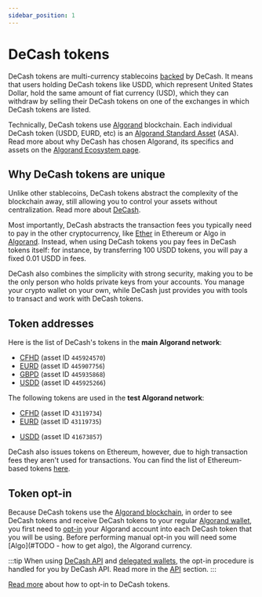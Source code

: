 ```yaml
---
sidebar_position: 1
---
```


# DeCash tokens

DeCash tokens are multi-currency stablecoins [backed](https://www.decash.com/transparency/) by DeCash.
It means that users holding DeCash tokens like USDD, which represent United States Dollar, hold the
same amount of fiat currency (USD), which they can withdraw by selling their DeCash tokens on one of the
exchanges in which DeCash tokens are listed.

Technically, DeCash tokens use [Algorand](https://www.algorand.com/) blockchain. Each individual DeCash
token (USDD, EURD, etc) is an [Algorand Standard Asset](https://developer.algorand.org/docs/get-details/asa/) (ASA).
Read more about why DeCash has chosen Algorand, its specifics and assets on the [Algorand Ecosystem page](#TODO-algorand/overview).

## Why DeCash tokens are unique

Unlike other stablecoins, DeCash tokens abstract the complexity of the blockchain away, still allowing you to
control your assets without centralization. Read more about [DeCash](https://www.decash.com/).

Most importantly, DeCash abstracts the transaction fees you typically
need to pay in the other cryptocurrency, like [Ether](https://ethereum.org/en/) in Ethereum or Algo in
[Algorand](https://www.algorand.com/). Instead, when using DeCash tokens you pay fees in DeCash tokens itself:
for instance, by transferring 100 USDD tokens, you will pay a fixed 0.01 USDD in fees.

DeCash also combines the simplicity with strong security, making you to be the only person who holds
private keys from your accounts. You manage your crypto wallet on your own, while DeCash just provides you
with tools to transact and work with DeCash tokens.


## Token addresses

Here is the list of DeCash's tokens in the **main Algorand network**:

+ [CFHD](https://algoexplorer.io/asset/445924570) (asset ID `445924570`)
+ [EURD](https://algoexplorer.io/asset/445907756) (asset ID `445907756`)
+ [GBPD](https://algoexplorer.io/asset/445935868) (asset ID `445935868`)
+ [USDD](https://algoexplorer.io/asset/445925266) (asset ID `445925266`)

The following tokens are used in the **test Algorand network**:

+ [CFHD](https://testnet.algoexplorer.io/asset/43119734) (asset ID `43119734`)
+ [EURD](https://testnet.algoexplorer.io/asset/43119735) (asset ID `43119735`)
<!-- + [GBPD](?) (asset ID `?`) - Is it deployed? -->
+ [USDD](https://testnet.algoexplorer.io/asset/41673857) (asset ID `41673857`)

DeCash also issues tokens on Ethereum, however, due to high transaction fees they aren't used for transactions.
You can find the list of Ethereum-based tokens [here](https://github.com/DeCash-Official/smart-contracts).


## Token opt-in

Because DeCash tokens use the [Algorand blockchain](/docs/concepts/algorand), in order to see DeCash tokens
and receive DeCash tokens to your regular [Algorand wallet](/docs/concepts/algorand#wallets),
you first need to [opt-in](https://developer.algorand.org/docs/get-details/asa/#receiving-an-asset)
your Algorand account into each DeCash token that you will be using. Before performing manual opt-in you
will need some [Algo](#TODO - how to get algo), the Algorand currency.

:::tip
When using [DeCash API](/docs/api/overview) and [delegated wallets](#TODO), the opt-in procedure is handled for you by DeCash API.
Read more in the [API](/docs/api/overview) section.
:::

[Read more](#TODO-opt-in-guide) about how to opt-in to DeCash tokens.